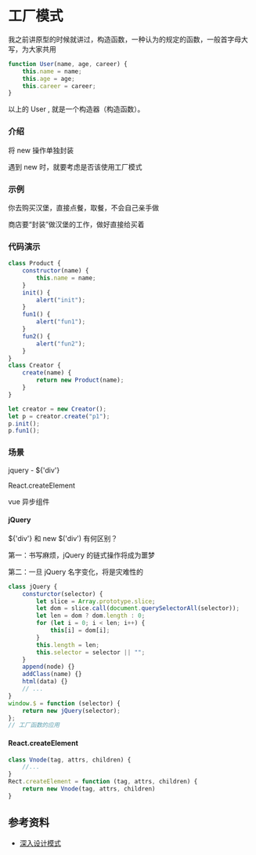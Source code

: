# 工厂模式

我之前讲原型的时候就讲过，构造函数，一种认为的规定的函数，一般首字母大写，为大家共用

```javascript
function User(name, age, career) {
    this.name = name;
    this.age = age;
    this.career = career;
}
```

以上的 User , 就是一个构造器（构造函数）。

### 介绍

将 new 操作单独封装

遇到 new 时，就要考虑是否该使用工厂模式

### 示例

你去购买汉堡，直接点餐，取餐，不会自己亲手做

商店要“封装”做汉堡的工作，做好直接给买着

### 代码演示

```javascript
class Product {
    constructor(name) {
        this.name = name;
    }
    init() {
        alert("init");
    }
    fun1() {
        alert("fun1");
    }
    fun2() {
        alert("fun2");
    }
}
class Creator {
    create(name) {
        return new Product(name);
    }
}

let creator = new Creator();
let p = creator.create("p1");
p.init();
p.fun1();
```

### 场景

jquery - \${'div'}

React.createElement

vue 异步组件

#### jQuery

${'div'} 和 new $('div') 有何区别？

第一：书写麻烦，jQuery 的链式操作将成为噩梦

第二：一旦 jQuery 名字变化，将是灾难性的

```javascript
class jQuery {
    consturctor(selector) {
        let slice = Array.prototype.slice;
        let dom = slice.call(document.querySelectorAll(selector));
        let len = dom ? dom.length : 0;
        for (let i = 0; i < len; i++) {
            this[i] = dom[i];
        }
        this.length = len;
        this.selector = selector || "";
    }
    append(node) {}
    addClass(name) {}
    html(data) {}
    // ...
}
window.$ = function (selector) {
    return new jQuery(selector);
};
// 工厂函数的应用
```

#### React.createElement

```javascript
class Vnode(tag, attrs, children) {
    //...
}
Rect.createElement = function (tag, attrs, children) {
    return new Vnode(tag, attrs, children)
}
```

## 参考资料

-   [深入设计模式](https://refactoringguru.cn/design-patterns/singleton)

